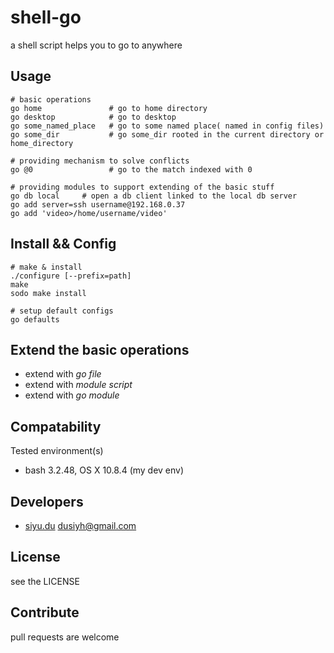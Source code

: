 shell-go
========

a shell script helps you to go to anywhere

## Usage
```
# basic operations
go home               # go to home directory
go desktop            # go to desktop
go some_named_place   # go to some named place( named in config files)
go some_dir           # go some_dir rooted in the current directory or home_directory

# providing mechanism to solve conflicts
go @0                 # go to the match indexed with 0

# providing modules to support extending of the basic stuff
go db local     # open a db client linked to the local db server
go add server=ssh username@192.168.0.37
go add 'video>/home/username/video'
```

## Install && Config
```
# make & install
./configure [--prefix=path]
make
sodo make install

# setup default configs
go defaults
```


## Extend the basic operations

* extend with *go file* 
* extend with *module script*
* extend with *go module*

## Compatability

Tested environment(s)
* bash 3.2.48, OS X 10.8.4 (my dev env)

## Developers

* [siyu.du](https://github.com/secretworry) dusiyh@gmail.com

## License

see the LICENSE

## Contribute

pull requests are welcome
